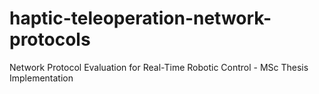 # haptic-teleoperation-network-protocols
Network Protocol Evaluation for Real-Time Robotic Control - MSc Thesis Implementation
